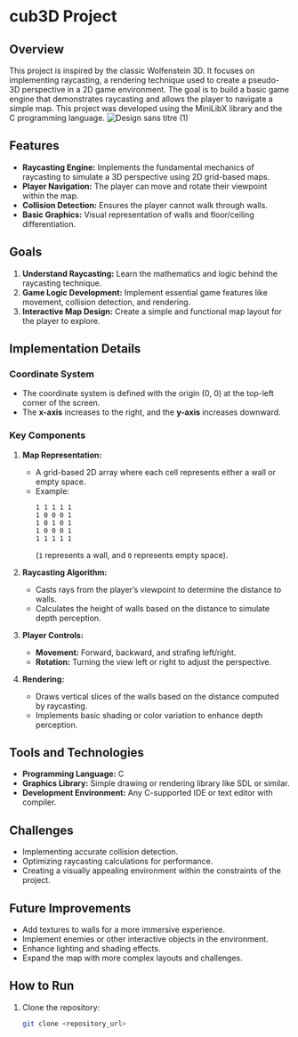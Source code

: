 # cub3D Project

## Overview
This project is inspired by the classic Wolfenstein 3D. It focuses on implementing raycasting, a rendering technique used to create a pseudo-3D perspective in a 2D game environment. The goal is to build a basic game engine that demonstrates raycasting and allows the player to navigate a simple map. This project was developed using the MiniLibX library and the C programming language.
![Design sans titre (1)](https://github.com/user-attachments/assets/3c948421-bbbd-4e26-b22b-6af35c86cd57)


## Features
- **Raycasting Engine:** Implements the fundamental mechanics of raycasting to simulate a 3D perspective using 2D grid-based maps.
- **Player Navigation:** The player can move and rotate their viewpoint within the map.
- **Collision Detection:** Ensures the player cannot walk through walls.
- **Basic Graphics:** Visual representation of walls and floor/ceiling differentiation.

## Goals
1. **Understand Raycasting:** Learn the mathematics and logic behind the raycasting technique.
2. **Game Logic Development:** Implement essential game features like movement, collision detection, and rendering.
3. **Interactive Map Design:** Create a simple and functional map layout for the player to explore.

## Implementation Details
### Coordinate System
- The coordinate system is defined with the origin (0, 0) at the top-left corner of the screen.
- The **x-axis** increases to the right, and the **y-axis** increases downward.

### Key Components
1. **Map Representation:**
   - A grid-based 2D array where each cell represents either a wall or empty space.
   - Example:
     ```
     1 1 1 1 1
     1 0 0 0 1
     1 0 1 0 1
     1 0 0 0 1
     1 1 1 1 1
     ```
     (`1` represents a wall, and `0` represents empty space).

2. **Raycasting Algorithm:**
   - Casts rays from the player’s viewpoint to determine the distance to walls.
   - Calculates the height of walls based on the distance to simulate depth perception.

3. **Player Controls:**
   - **Movement:** Forward, backward, and strafing left/right.
   - **Rotation:** Turning the view left or right to adjust the perspective.

4. **Rendering:**
   - Draws vertical slices of the walls based on the distance computed by raycasting.
   - Implements basic shading or color variation to enhance depth perception.

## Tools and Technologies
- **Programming Language:** C
- **Graphics Library:** Simple drawing or rendering library like SDL or similar.
- **Development Environment:** Any C-supported IDE or text editor with compiler.

## Challenges
- Implementing accurate collision detection.
- Optimizing raycasting calculations for performance.
- Creating a visually appealing environment within the constraints of the project.

## Future Improvements
- Add textures to walls for a more immersive experience.
- Implement enemies or other interactive objects in the environment.
- Enhance lighting and shading effects.
- Expand the map with more complex layouts and challenges.

## How to Run
1. Clone the repository:
   ```bash
   git clone <repository_url>
